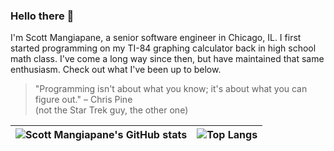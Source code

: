 ### Hello there 👋

I'm Scott Mangiapane, a senior software engineer in Chicago, IL. I first started programming on my TI-84 graphing calculator back in high school math class. I've come a long way since then, but have maintained that same enthusiasm. Check out what I've been up to below.

> "Programming isn't about what you know; it's about what you can figure out." – Chris Pine  
> (not the Star Trek guy, the other one)

| ![Scott Mangiapane's GitHub stats](https://github-readme-stats.vercel.app/api?username=scottmangiapane&hide=contribs,issues,prs&rank_icon=github&hide_border=true) | ![Top Langs](https://github-readme-stats.vercel.app/api/top-langs/?username=scottmangiapane&hide_border=true&layout=compact) |
| ------------- | ------------- |
